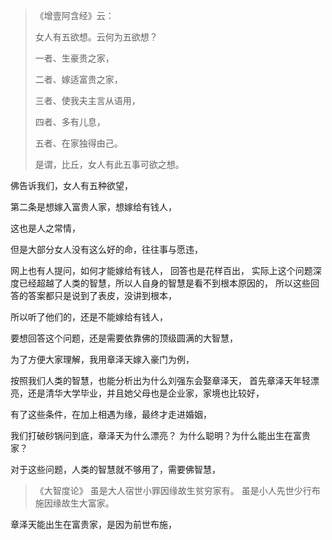 > 《增壹阿含经》云： 
> 
> 女人有五欲想。云何为五欲想？
> 
> 一者、生豪贵之家，
> 
> 二者、嫁适富贵之家，
> 
> 三者、使我夫主言从语用，
> 
> 四者、多有儿息，
> 
> 五者、在家独得由己。
> 
> 是谓，比丘，女人有此五事可欲之想。

佛告诉我们，女人有五种欲望，

第二条是想嫁入富贵人家，想嫁给有钱人，

这也是人之常情，

但是大部分女人没有这么好的命，往往事与愿违，

网上也有人提问，如何才能嫁给有钱人，
回答也是花样百出，
实际上这个问题深度已经超越了人类的智慧，所以人自身的智慧是看不到根本原因的，
所以这些回答的答案都只是说到了表皮，没讲到根本，

所以听了他们的，还是不能嫁给有钱人，

要想回答这个问题，还是需要依靠佛的顶级圆满的大智慧，

为了方便大家理解，我用章泽天嫁入豪门为例，

按照我们人类的智慧，也能分析出为什么刘强东会娶章泽天，
首先章泽天年轻漂亮，还是清华大学毕业，并且她父母也是企业家，家境也比较好，

有了这些条件，在加上相遇为缘，最终才走进婚姻，

我们打破砂锅问到底，章泽天为什么漂亮？
为什么聪明？为什么能出生在富贵家？

对于这些问题，人类的智慧就不够用了，需要佛智慧，



> 《大智度论》
> 虽是大人宿世小罪因缘故生贫穷家有。
> 虽是小人先世少行布施因缘故生大富家。

章泽天能出生在富贵家，是因为前世布施，






